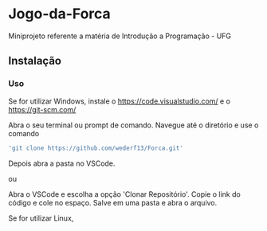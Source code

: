 # Jogo-da-Forca
Miniprojeto referente a matéria de Introdução a Programação - UFG

## Instalação 

### Uso

Se for utilizar Windows, instale o https://code.visualstudio.com/ e o https://git-scm.com/

Abra o seu terminal ou prompt de comando.
Navegue até o diretório e use o comando 
```bash
'git clone https://github.com/wederf13/Forca.git'
```
Depois abra a pasta no VSCode.

ou 

Abra o VSCode e escolha a opção 'Clonar Repositório'.
Copie o link do código e cole no espaço.
Salve em uma pasta e abra o arquivo.

Se for utilizar Linux, 


